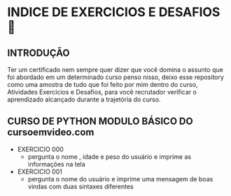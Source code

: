 # INDICE DE EXERCICIOS E DESAFIOS :book:

## INTRODUÇÃO 
  Ter um certificado nem sempre quer dizer que você domina o assunto que foi abordado em um determinado curso
penso nisso, deixo esse repository como uma amostra de tudo que foi feito por mim dentro do curso, Atividades
Exercícios e Desafios, para você recrutador verificar o aprendizado alcançado durante a trajetória do curso.

## CURSO DE PYTHON MODULO BÁSICO DO cursoemvideo.com

- EXERCICIO 000
  - pergunta o nome , idade e peso do usuário e imprime as informações na tela
- EXERCICIO 001
  - pergunta o nome do usuário e imprime uma mensagem de boas vindas com duas sintaxes diferentes

